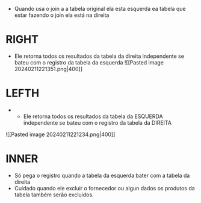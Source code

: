 - Quando usa o join a a tabela original ela esta esquerda ea tabela que estar fazendo o join ela está na direita
# RIGHT
- Ele retorna todos os resultados da tabela da direita independente se bateu com o registro da tabela da esquerda
![[Pasted image 20240211221351.png|400]]
# LEFTH
- - Ele retorna todos os resultados da tabela da ESQUERDA independente se bateu com o registro da tabela da DIREITA

![[Pasted image 20240211221234.png|400]]

# INNER
- Só pega o registro quando a tabela da esquerda bater com a tabela da direita
- Cuidado quando ele excluir o fornecedor ou algun dados os produtos da tabela também serão excluidos.